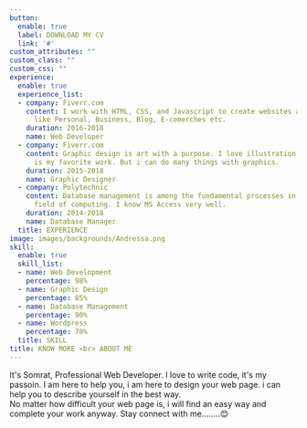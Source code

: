 ```yaml
---
button:
  enable: true
  label: DOWNLOAD MY CV
  link: '#'
custom_attributes: ""
custom_class: ""
custom_css: ""
experience:
  enable: true
  experience_list:
  - company: Fiverr.com
    content: I work with HTML, CSS, and Javascript to create websites and web applications
      like Personal, Business, Blog, E-comerches etc.
    duration: 2016-2018
    name: Web Developer
  - company: Fiverr.com
    content: Graphic design is art with a purpose. I love illustration, so logo desing
      is my favorite work. But i can do many things with graphics.
    duration: 2015-2018
    name: Graphic Designer
  - company: Polytechnic
    content: Database management is among the fundamental processes in the software
      field of computing. I know MS Access very well.
    duration: 2014-2018
    name: Database Manager
  title: EXPERIENCE
image: images/backgrounds/Andressa.png
skill:
  enable: true
  skill_list:
  - name: Web Development
    percentage: 98%
  - name: Graphic Design
    percentage: 85%
  - name: Database Management
    percentage: 90%
  - name: Wordpress
    percentage: 70%
  title: SKILL
title: KNOW MORE <br> ABOUT ME
---
```


It's Somrat, Professional Web Developer. I love to write code, it's my passoin. I am here to help you, i am here to design your web page. i can help you to describe yourself in the best way.<br>No matter how difficult your web page is, i will find an easy way and complete your work anyway. Stay connect with me........😊